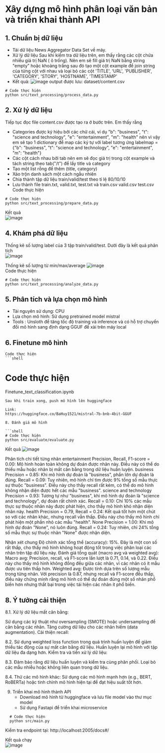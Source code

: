 #  Xây dựng mô hình phân loại văn bản và triển khai thành API

## 1. Chuẩn bị dữ liệu
   - Tải dữ liệu News Aggregator Data Set về máy.
   - Xử lý dữ liệu
     Sau khi kiểm tra dữ liệu trên, em thấy rằng các cột chứa nhiều giá trị NaN ( ô trống). Nên em sẽ fill giá trị NaN bằng string "empty" hoặc khoảng trắng sau đó tạo một cột example để join
     string của từng cột với nhau và loại bỏ các cột 'TITLE', 'URL', 'PUBLISHER', 'CATEGORY', 'STORY', 'HOSTNAME', 'TIMESTAMP'
   - Kết quả:
     ![image](https://github.com/user-attachments/assets/de2f606c-00c1-4e16-a075-4f54132a90f0)
     output được lưu: dataset/content.csv
     
   ```shell
   # Code thực hiện
   python src/text_processing/process_data.py
   ```
## 2. Xử lý dữ liệu
   Tiếp tục đọc file content.csv được tạo ra ở bước trên. Em thấy rằng
   - Categories được ký hiệu bởi các chữ cái, ví dụ  "b": "business", "t": "science and technology", "e": "entertainment", "m": "health" nên vì vậy em sẽ tạo 1 dictionary để map các ký tự với label tương ứng
   labelmap = {"b": "business", "t": "science and technology", "e": "entertainment", "m": "health"}
   - Các cột cách nhau bởi tab nên em sẽ đọc giá trị trong cột example và tách string theo tab("/t") để lấy title và category
   - Tạo một list rỗng để thêm (title, category)
   - Xáo trộn danh sách một cách ngẫu nhiên
   - Chia thành tập dữ liệu train/valid/test theo tỉ lệ 80/10/10
   - Lưu thành file train.txt, valid.txt, test.txt và train.csv valid.csv test.csv
   Code thực hiện
   ```shell
   # Code thực hiện
   python src/text_processing/prepare_data.py
   ```
   Kết quả                       
   ![image](https://github.com/user-attachments/assets/f5583bee-735e-4cee-9a45-2659e3238be1)
                          
## 4. Khám phá dữ liệu
   Thống kê số lượng label của 3 tập train/valid/test. Dưới đây là kết quả phân tích                
   ![image](https://github.com/user-attachments/assets/6c454af0-0043-44dc-b4d1-42b31317f069)                   
                         
   Thống kê số lượng từ min/max/average
   ![image](https://github.com/user-attachments/assets/6243abc6-0e72-4126-a876-924b13a8605c)              
    Code thực hiện
   ```shell
   # Code thực hiện
   python src/text_processing/analyze_data.py
   ```

## 5. Phân tích và lựa chọn mô hình
   + Tài nguyên sử dụng: CPU
   + Lựa chọn mô hình: Sử dụng pretrained model mistral
   + Tools : Unsloth để tăng tốc độ training và inference và có hỗ trợ chuyển đổi mô hình sang định dạng GGUF để xài trên máy local
     
## 6. Finetune mô hình
    Code thực hiện
    ```shell
   # Code thực hiện
   Finetune_text_classification.ipynb
   ```
   Sau khi train xong, push mô hình lên huggingface
   
   Link: 
   https://huggingface.co/BaHuy1521/mistral-7b-bnb-4bit-GGUF 
   
8. Đánh giá mô hình
   
   ```shell
   # Code thực hiện
   python src/evaluate/evaluate.py
   ```
   
   Kết quả
   ![image](https://github.com/user-attachments/assets/975c83b9-1192-45ae-bb14-572f02fb0ab2)

   Phân tích chi tiết từng nhãn
   entertainment
   Precision, Recall, F1-score = 0.00: Mô hình hoàn toàn không dự đoán được nhãn này. Điều này có thể do thiếu mẫu hoặc nhãn bị mất cân bằng trong dữ liệu huấn luyện.
   business
   Precision = 0.85: Khi mô hình dự đoán là "business", phần lớn dự đoán là đúng.
   Recall = 0.09: Tuy nhiên, mô hình chỉ tìm được 9% tổng số mẫu thực sự thuộc "business". Điều này cho thấy recall rất kém, có thể do mô hình không nhận diện được hết các mẫu "business".
   science and technology
   Precision = 0.93: Tương tự như "business", khi mô hình dự đoán là "science and technology", dự đoán rất chính xác.
   Recall = 0.10: Chỉ 10% các mẫu thực sự thuộc nhãn này được phát hiện, cho thấy mô hình khó nhận diện nhãn này.
   health
   Precision = 0.79, Recall = 0.24: Kết quả tốt hơn một chút so với các nhãn khác, nhưng recall vẫn thấp. Điều này cho thấy mô hình chỉ phát hiện một phần nhỏ các mẫu "health".
   None
   Precision = 1.00: Khi mô hình dự đoán "None", nó luôn đúng.
   Recall = 0.24: Tuy nhiên, chỉ 24% tổng số mẫu thực sự thuộc nhãn "None" được nhận diện.
   
   Nhận xét chung
   Độ chính xác tổng thể (accuracy): 15%. Đây là một con số rất thấp, cho thấy mô hình không hoạt động tốt trong việc phân loại các nhãn trên tập dữ liệu này.
   Đánh giá tổng quát (macro avg và weighted avg):
   Macro avg: Precision, recall, và F1-score lần lượt là 0.71, 0.14, và 0.22. Điều này cho thấy mô hình không đồng đều giữa các nhãn, vì các nhãn có ít mẫu được ưu tiên thấp hơn.
   Weighted avg: Được tính dựa trên số lượng mẫu trong từng nhãn. Với precision là 0.87, nhưng recall và F1-score đều thấp, điều này chứng minh rằng mô hình có thể dự đoán đúng một số nhãn phổ biến hơn nhưng thất bại trong việc tái hiện các nhãn ít phổ biến.

## 8. Ý tưởng  cải thiện 

8.1. Xử lý dữ liệu mất cân bằng:

Sử dụng các kỹ thuật như oversampling (SMOTE) hoặc undersampling để cân bằng các nhãn.
Tăng cường dữ liệu cho các nhãn hiếm (data augmentation).
Cải thiện recall:

8.2. Sử dụng weighted loss function trong quá trình huấn luyện để giảm thiểu tác động của sự mất cân bằng dữ liệu.
Huấn luyện lại mô hình với tập dữ liệu đa dạng hơn.
Kiểm tra và tiền xử lý dữ liệu:

8.3. Đảm bảo rằng dữ liệu huấn luyện và kiểm tra cùng phân phối.
Loại bỏ các mẫu nhiễu hoặc không liên quan trong dữ liệu.
      
8.4. Thử các mô hình khác:
Sử dụng các mô hình mạnh hơn (e.g., BERT, RoBERTa) hoặc tinh chỉnh mô hình hiện tại để đạt hiệu suất tốt hơn.
    
9. Triển khai mô hình thành API
   - Download mô hình từ huggingface và lưu file model vào thư mục model
   - Sử dụng Fastapi để triển khai microservice
   
 ```shell
   # Code thực hiện
   python src/main.py
 ```
Kiểm tra endpoint tại: http://localhost:2005/docs#/ 
      
Kết quả chạy                            
![image](https://github.com/user-attachments/assets/0f161a35-06de-458c-a20f-3ef570c8dc1f)

